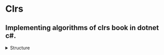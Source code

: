 # Clrs
## Implementing algorithms of clrs book in dotnet c#.

<details><summary>Structure</summary>
- <font color="red">Clrs-Service</font> -> A dotnet class library project contaning clrs book's algorihtms.  
- <font color="red">Clrs-Console</font> -> A dotnet console project to test for yourself.  
- <font color="red">Clrs-Test</font> -> A dotnet nunit project to write diffrent tests for the algorithms.  
</details>
